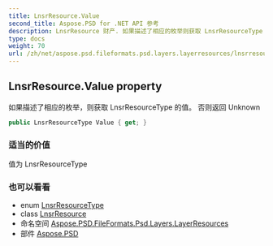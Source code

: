 ```yaml
---
title: LnsrResource.Value
second_title: Aspose.PSD for .NET API 参考
description: LnsrResource 财产. 如果描述了相应的枚举则获取 LnsrResourceType 的值 否则返回 Unknown
type: docs
weight: 70
url: /zh/net/aspose.psd.fileformats.psd.layers.layerresources/lnsrresource/value/
---
```

## LnsrResource.Value property

如果描述了相应的枚举，则获取 LnsrResourceType 的值。 否则返回 Unknown

```csharp
public LnsrResourceType Value { get; }
```

### 适当的价值

值为 LnsrResourceType

### 也可以看看

* enum [LnsrResourceType](../../lnsrresourcetype/)
* class [LnsrResource](../)
* 命名空间 [Aspose.PSD.FileFormats.Psd.Layers.LayerResources](../../lnsrresource/)
* 部件 [Aspose.PSD](../../../)


